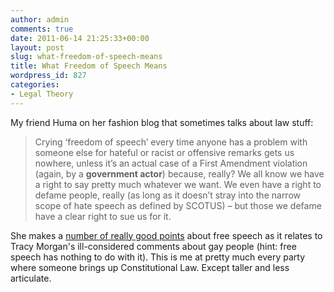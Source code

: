 ```yaml
---
author: admin
comments: true
date: 2011-06-14 21:25:33+00:00
layout: post
slug: what-freedom-of-speech-means
title: What Freedom of Speech Means
wordpress_id: 827
categories:
- Legal Theory
---
```


My friend Huma on her fashion blog that sometimes talks about law stuff:

> Crying ‘freedom of speech’ every time anyone has a problem with someone else for hateful or racist or offensive remarks gets us nowhere, unless it’s an actual case of a First Amendment violation (again, by a **government actor**) because, really? We all know we have a right to say pretty much whatever we want. We even have a right to defame people, really (as long as it doesn’t stray into the narrow scope of hate speech as defined by SCOTUS) – but those we defame have a clear right to sue us for it.

She makes a [number of really good points](http://humarashid.com/2011/06/10/tracy-morgans-offensive-anti-lgbt-rant-and-this-stupid-free-speech-argument/) about free speech as it relates to Tracy Morgan's ill-considered comments about gay people (hint: free speech has nothing to do with it). This is me at pretty much every party where someone brings up Constitutional Law. Except taller and less articulate.
